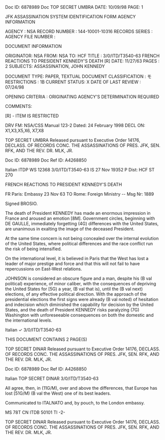 Doc ID: 6878989
Doc TOP SECRET UMBRA
DATE: 10/09/98
PAGE: 1

JFK ASSASSINATION SYSTEM
IDENTIFICATION FORM
AGENCY INFORMATION

AGENCY : NSA
RECORD NUMBER : 144-10001-10316
RECORDS SERIES :
AGENCY FILE NUMBER :

DOCUMENT INFORMATION

ORIGINATOR: NSA
FROM: NSA
TO: HCF
TITLE :
3/0/ITD/T3540-63 FRENCH REACTIONS TO PRESIDENT KENNEDY'S DEATH [R]
DATE: 11/27/63
PAGES : 2
SUBJECTS:
ASSASSINATION, JOHN KENNEDY

DOCUMENT TYPE: PAPER, TEXTUAL DOCUMENT
CLASSIFICATION : モ
RESTRICTIONS : 1B
CURRENT STATUS: X
DATE OF LAST REVIEW : 07/24/98

OPENING CRITERIA :
ORIGINATING AGENCY'S DETERMINATION REQUIRED

COMMENTS:

[R] - ITEM IS RESTRICTED

DRV FM: NSA/CSS Manual 123-2
Dated: 24 February 1998
DECL ON: X1,X3,X5,X6, X7,X8

TOP SECRET UMBRA
Released pursuant to Executive Order 14176, DECLASS. OF RECORDS CONC. THE ASSASSINATIONS OF PRES. JFK, SEN.
RFK, AND THE REV. DR. MLK, JR.

Doc ID: 6878989
Doc Ref ID: A4268850

Italian ITDP WS 12368 3/0/ITD/T3540-63
IS 27 Nov 19352 P
Dist: HCF
ST 270

FRENCH REACTIONS TO PRESIDENT KENNEDY'S DEATH

FR Paris: Embassy 23 Nov 63
TO Rome: Foreign Ministry --
Msg Nr: 1889

Signed BROSIO.

The death of President KENNEDY has made an enormous impression
in France and aroused an emotion [8M]. Government circles, beginning
with DE GAULLE, immediately forgetting (4G) differences with the
United States, are unanimous in exalting the image of the deceased
President.

At the same time concern is not being concealed over the
internal evolution of the United States, where political differences
and the race conflict run the risk of being intensified.

On the international level, it is believed in Paris that the
West has lost a leader of major prestige and force and that this will
not fail to have repercussions on East-West relations.

JOHNSON is considered an obscure figure and a man, despite his
(B val political) experience, of minor caliber, with the consequences
of depriving the United States for [5G) a year, (B val that is),
until the (B val next) elections, of any effective political direction.
With the approach of the presidential elections the first signs
were already (B val noted) of hesitation and indecision which
diminished the capability for decision by the United States, and
the death of President KENNEDY risks paralyzing (7G) Washington
with unforeseeable consequences on both the domestic and the
international levels.

Italian ✓ 3/0/ITD/T3540-63

THIS DOCUMENT CONTAINS 2 PAGE(S)

TOP SECRET DINAR
Released pursuant to Executive Order 14176, DECLASS. OF RECORDS CONC. THE ASSASSINATIONS OF PRES. JFK, SEN.
RFK, AND THE REV. DR. MLK, JR.

Doc ID: 6878989
Doc Ref ID: A4268850

Italian TOP SECRET DINAR 3/0/ITD/T3540-63

All agree, then, in (11G/M), over and above the differences,
that Europe has lost [51G/M) (B val the West) one of its best
leaders.

Communicated to ITALNATO and, by pouch, to the London embassy.

MS 78T CN ITDB 50101 ΤΙ
-2-

TOP SECRET DINAR
Released pursuant to Executive Order 14176, DECLASS. OF RECORDS CONC. THE ASSASSINATIONS OF PRES. JFK, SEN.
RFK, AND THE REV. DR. MLK, JR.
